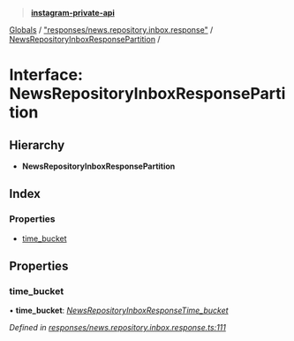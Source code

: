 > **[instagram-private-api](../README.md)**

[Globals](../README.md) / ["responses/news.repository.inbox.response"](../modules/_responses_news_repository_inbox_response_.md) / [NewsRepositoryInboxResponsePartition](_responses_news_repository_inbox_response_.newsrepositoryinboxresponsepartition.md) /

# Interface: NewsRepositoryInboxResponsePartition

## Hierarchy

* **NewsRepositoryInboxResponsePartition**

## Index

### Properties

* [time_bucket](_responses_news_repository_inbox_response_.newsrepositoryinboxresponsepartition.md#time_bucket)

## Properties

###  time_bucket

• **time_bucket**: *[NewsRepositoryInboxResponseTime_bucket](_responses_news_repository_inbox_response_.newsrepositoryinboxresponsetime_bucket.md)*

*Defined in [responses/news.repository.inbox.response.ts:111](https://github.com/dilame/instagram-private-api/blob/e9c516c/src/responses/news.repository.inbox.response.ts#L111)*